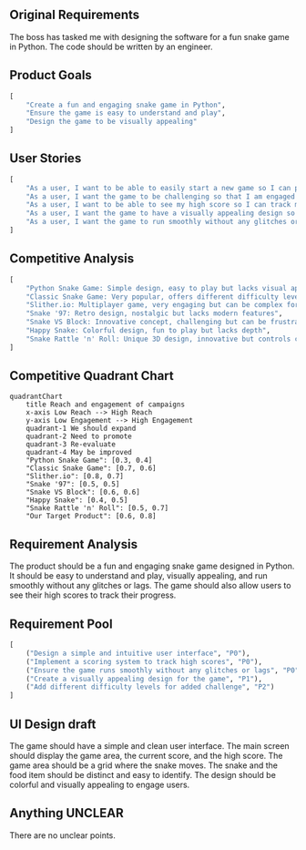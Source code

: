 ## Original Requirements
The boss has tasked me with designing the software for a fun snake game in Python. The code should be written by an engineer.

## Product Goals
```python
[
    "Create a fun and engaging snake game in Python",
    "Ensure the game is easy to understand and play",
    "Design the game to be visually appealing"
]
```

## User Stories
```python
[
    "As a user, I want to be able to easily start a new game so I can play whenever I want",
    "As a user, I want the game to be challenging so that I am engaged and entertained",
    "As a user, I want to be able to see my high score so I can track my progress",
    "As a user, I want the game to have a visually appealing design so I enjoy playing",
    "As a user, I want the game to run smoothly without any glitches or lags"
]
```

## Competitive Analysis
```python
[
    "Python Snake Game: Simple design, easy to play but lacks visual appeal",
    "Classic Snake Game: Very popular, offers different difficulty levels but graphics are outdated",
    "Slither.io: Multiplayer game, very engaging but can be complex for beginners",
    "Snake '97: Retro design, nostalgic but lacks modern features",
    "Snake VS Block: Innovative concept, challenging but can be frustrating for some players",
    "Happy Snake: Colorful design, fun to play but lacks depth",
    "Snake Rattle 'n' Roll: Unique 3D design, innovative but controls can be difficult"
]
```

## Competitive Quadrant Chart
```mermaid
quadrantChart
    title Reach and engagement of campaigns
    x-axis Low Reach --> High Reach
    y-axis Low Engagement --> High Engagement
    quadrant-1 We should expand
    quadrant-2 Need to promote
    quadrant-3 Re-evaluate
    quadrant-4 May be improved
    "Python Snake Game": [0.3, 0.4]
    "Classic Snake Game": [0.7, 0.6]
    "Slither.io": [0.8, 0.7]
    "Snake '97": [0.5, 0.5]
    "Snake VS Block": [0.6, 0.6]
    "Happy Snake": [0.4, 0.5]
    "Snake Rattle 'n' Roll": [0.5, 0.7]
    "Our Target Product": [0.6, 0.8]
```

## Requirement Analysis
The product should be a fun and engaging snake game designed in Python. It should be easy to understand and play, visually appealing, and run smoothly without any glitches or lags. The game should also allow users to see their high scores to track their progress.

## Requirement Pool
```python
[
    ("Design a simple and intuitive user interface", "P0"),
    ("Implement a scoring system to track high scores", "P0"),
    ("Ensure the game runs smoothly without any glitches or lags", "P0"),
    ("Create a visually appealing design for the game", "P1"),
    ("Add different difficulty levels for added challenge", "P2")
]
```

## UI Design draft
The game should have a simple and clean user interface. The main screen should display the game area, the current score, and the high score. The game area should be a grid where the snake moves. The snake and the food item should be distinct and easy to identify. The design should be colorful and visually appealing to engage users.

## Anything UNCLEAR
There are no unclear points.